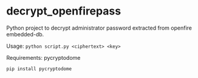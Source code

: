 # decrypt_openfirepass
Python project to decrypt administrator password extracted from openfire embedded-db.

Usage: `python script.py <ciphertext> <key>`

Requirements: pycryptodome

`pip install pycryptodome`